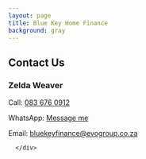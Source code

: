 ```yaml
---
layout: page
title: Blue Key Home Finance
background: gray
---
```


<div class="container contact-us py-5">

  <div class="row justify-content-center">
    <div class="col-md text-center" style="max-width: 500px;">
      <h2 class="section-heading text-uppercase">Contact Us</h2>
      <h3>Zelda Weaver</h3>
      <p>Call: <a href="tel:+27825190947">083 676 0912</a></p>
      <p>WhatsApp: <a href="https://wa.me/27825190947" target="_blank">Message me</a></p>
      <p>Email: <a href="mailto:bluekeyfinance@evogroup.co.za?subject=Mail from Blue Key Website">bluekeyfinance@evogroup.co.za</a></p>
      <p></p>
      
      </div>
  </div>

  <!-- Separate row for General Enquiries -->
  <!-- <div class="row justify-content-center mt-4">
    <div class="col-lg text-center w-100" style="max-width: 1000px;">
      <h3>National Enquiries</h3>
      <p>Email: <a href="mailto:zelda.weaver@evogroup.co.za?subject=National Enquiries Mail from Evo Website">zelda.weaver@evogroup.co.za</a></p>
    </div>
  </div> -->

</div>
